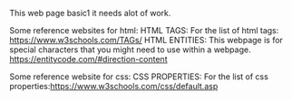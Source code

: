 This web page basic1 it needs alot of work. 

Some reference websites for html:
HTML TAGS: For the list of html tags: https://www.w3schools.com/TAGs/
HTML ENTITIES: This webpage is for special characters that you might need to use within a webpage. https://entitycode.com/#direction-content

Some reference website for css:
CSS PROPERTIES: For the list of css properties:https://www.w3schools.com/css/default.asp
